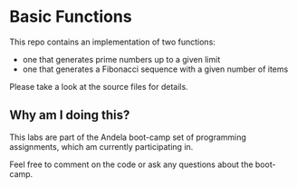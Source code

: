 # Basic Functions

This repo contains an implementation of two functions:
* one that generates prime numbers up to a given limit
* one that generates a Fibonacci sequence with a given number of items

Please take a look at the source files for details.
## Why am I doing this?

This labs are part of the Andela boot-camp set of programming assignments, which am currently participating in.

Feel free to comment on the code or ask any questions about the boot-camp.